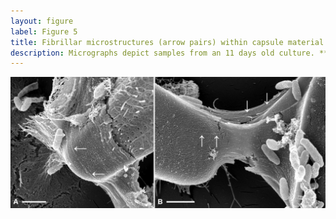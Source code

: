 ```yaml
---
layout: figure
label: Figure 5
title: Fibrillar microstructures (arrow pairs) within capsule material of *A. minutissimum* cells in xenic biofilm are revealed by mechanical stress (scale bars = 1 µm).
description: Micrographs depict samples from an 11 days old culture. **A:** Tip of a partially encapsulated cell. Fibrillar substructures are continuous throughout the capsule material. **B:** Capsule material stretched between cells frays into fibrils.
---
```

<img src="data/F5-material.png">
